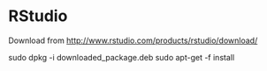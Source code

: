 RStudio
=======

Download from 
<http://www.rstudio.com/products/rstudio/download/>

sudo dpkg -i downloaded_package.deb
sudo apt-get -f install
